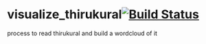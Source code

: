 # visualize_thirukural[![Build Status](https://travis-ci.org/selvathiruarul/visualize_thirukural.svg?branch=master)](https://travis-ci.org/selvathiruarul/visualize_thirukural)
process to read thirukural and build a wordcloud of it
